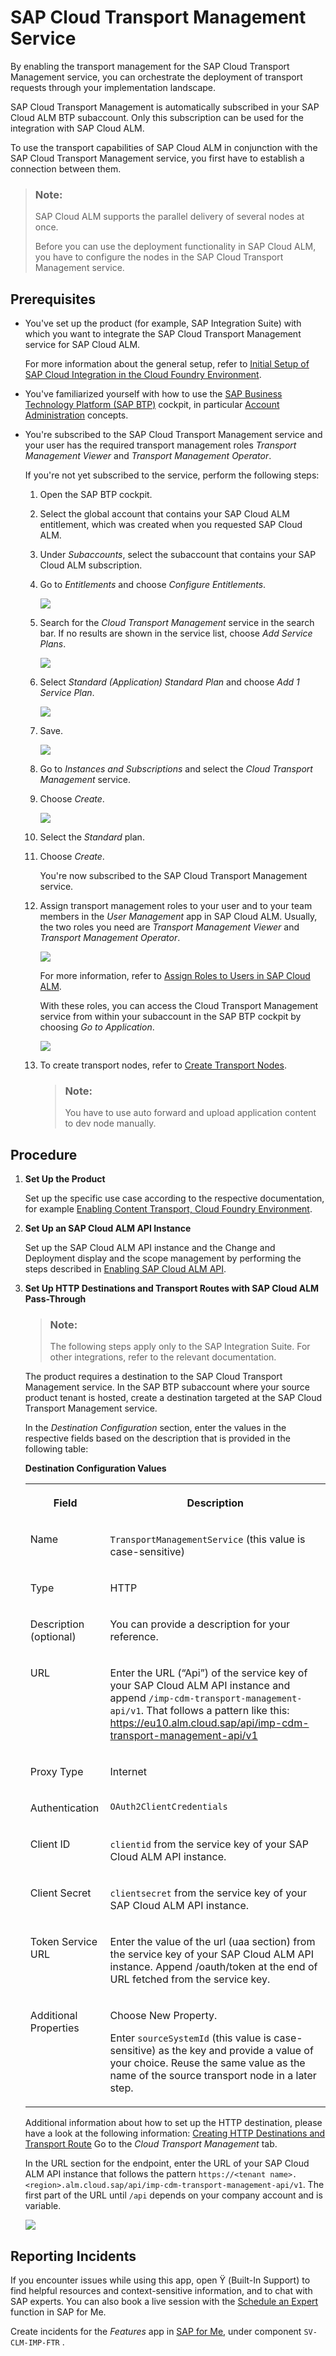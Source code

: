 <!-- loio730ae36cc6ca419aae747012015cc686 -->

<link rel="stylesheet" type="text/css" href="../css/sap-icons.css"/>

# SAP Cloud Transport Management Service

By enabling the transport management for the SAP Cloud Transport Management service, you can orchestrate the deployment of transport requests through your implementation landscape.

SAP Cloud Transport Management is automatically subscribed in your SAP Cloud ALM BTP subaccount. Only this subscription can be used for the integration with SAP Cloud ALM.

To use the transport capabilities of SAP Cloud ALM in conjunction with the SAP Cloud Transport Management service, you first have to establish a connection between them.

> ### Note:  
> SAP Cloud ALM supports the parallel delivery of several nodes at once.
> 
> Before you can use the deployment functionality in SAP Cloud ALM, you have to configure the nodes in the SAP Cloud Transport Management service.



<a name="loio730ae36cc6ca419aae747012015cc686__section_rgk_qjh_nsb"/>

## Prerequisites

-   You've set up the product \(for example, SAP Integration Suite\) with which you want to integrate the SAP Cloud Transport Management service for SAP Cloud ALM.

    For more information about the general setup, refer to [Initial Setup of SAP Cloud Integration in the Cloud Foundry Environment](https://help.sap.com/docs/CLOUD_INTEGRATION/368c481cd6954bdfa5d0435479fd4eaf/302b47b11e1749c3aa9478f4123fc216.html).

-   You've familiarized yourself with how to use the [SAP Business Technology Platform \(SAP BTP\)](https://help.sap.com/viewer/product/BTP/Cloud/en-US?task=discover_task) cockpit, in particular [Account Administration](https://help.sap.com/products/BTP/65de2977205c403bbc107264b8eccf4b/5d62ec89de39442f8f31d527855cbced.html) concepts.

-   You're subscribed to the SAP Cloud Transport Management service and your user has the required transport management roles *Transport Management Viewer* and *Transport Management Operator*.

    If you're not yet subscribed to the service, perform the following steps:

    1.  Open the SAP BTP cockpit.

    2.  Select the global account that contains your SAP Cloud ALM entitlement, which was created when you requested SAP Cloud ALM.

    3.  Under *Subaccounts*, select the subaccount that contains your SAP Cloud ALM subscription.

    4.  Go to *Entitlements* and choose *Configure Entitlements*.

        ![](images/SUI-Configure_Entitlements_TMS_8291422.png)

    5.  Search for the *Cloud Transport Management* service in the search bar. If no results are shown in the service list, choose *Add Service Plans*.

        ![](images/Subscription_3_4ab4a7e.png)

    6.  Select *Standard \(Application\) Standard Plan* and choose *Add 1 Service Plan*.

        ![](images/Subscription_4_9d80e59.png)

    7.  Save.

        ![](images/Step_5_Subscription_0241435.png)

    8.  Go to *Instances and Subscriptions* and select the *Cloud Transport Management* service.

    9.  Choose *Create*.

        ![](images/Subscription_7_d16b144.png)

    10. Select the *Standard* plan.

    11. Choose *Create*.

        You're now subscribed to the SAP Cloud Transport Management service.

    12. Assign transport management roles to your user and to your team members in the *User Management* app in SAP Cloud ALM. Usually, the two roles you need are *Transport Management Viewer* and *Transport Management Operator*.

        ![](images/User_Roles_07d0fb0.png)

        For more information, refer to [Assign Roles to Users in SAP Cloud ALM](https://help.sap.com/docs/CloudALM/08879d094f3b4de3ac67832f4a56a6de/7304b17f3aac4ebaa24c5c6a3a8e236e.html?q=Assign%20Roles%20to%20Users%20in%20SAP%20Cloud%20ALM).

        With these roles, you can access the Cloud Transport Management service from within your subaccount in the SAP BTP cockpit by choosing *Go to Application*.

        ![](images/Final_Step_subscription_2660af1.png)

    13. To create transport nodes, refer to [Create Transport Nodes](https://help.sap.com/docs/TRANSPORT_MANAGEMENT_SERVICE/7f7160ec0d8546c6b3eab72fb5ad6fd8/f71a4d5550cd453ea824d5b5c677969d.html?version=Cloud).

        > ### Note:  
        > You have to use auto forward and upload application content to dev node manually.





<a name="loio730ae36cc6ca419aae747012015cc686__section_i5k_rjh_nsb"/>

## Procedure

1.  **Set Up the Product**

    Set up the specific use case according to the respective documentation, for example [Enabling Content Transport, Cloud Foundry Environment](https://help.sap.com/docs/CLOUD_INTEGRATION/368c481cd6954bdfa5d0435479fd4eaf/452c677debfc4fda904310560ab03743.html?version=Cloud).

2.  **Set Up an SAP Cloud ALM API Instance**

    Set up the SAP Cloud ALM API instance and the Change and Deployment display and the scope management by performing the steps described in [Enabling SAP Cloud ALM API](enabling-sap-cloud-alm-api-704b5dc.md).

3.  **Set Up HTTP Destinations and Transport Routes with SAP Cloud ALM Pass-Through**

    > ### Note:  
    > The following steps apply only to the SAP Integration Suite. For other integrations, refer to the relevant documentation.

    The product requires a destination to the SAP Cloud Transport Management service. In the SAP BTP subaccount where your source product tenant is hosted, create a destination targeted at the SAP Cloud Transport Management service.

    In the *Destination Configuration* section, enter the values in the respective fields based on the description that is provided in the following table:

    **Destination Configuration Values**


    <table>
    <tr>
    <th valign="top">

    Field
    
    </th>
    <th valign="top">

    Description
    
    </th>
    </tr>
    <tr>
    <td valign="top">
    
    Name
    
    </td>
    <td valign="top">
    
    `TransportManagementService` \(this value is case-sensitive\)
    
    </td>
    </tr>
    <tr>
    <td valign="top">
    
    Type
    
    </td>
    <td valign="top">
    
    HTTP
    
    </td>
    </tr>
    <tr>
    <td valign="top">
    
    Description \(optional\)
    
    </td>
    <td valign="top">
    
    You can provide a description for your reference.
    
    </td>
    </tr>
    <tr>
    <td valign="top">
    
    URL
    
    </td>
    <td valign="top">
    
    Enter the URL \(“Api”\) of the service key of your SAP Cloud ALM API instance and append `/imp-cdm-transport-management-api/v1`. That follows a pattern like this: https://eu10.alm.cloud.sap/api/imp-cdm-transport-management-api/v1
    
    </td>
    </tr>
    <tr>
    <td valign="top">
    
    Proxy Type
    
    </td>
    <td valign="top">
    
    Internet
    
    </td>
    </tr>
    <tr>
    <td valign="top">
    
    Authentication
    
    </td>
    <td valign="top">
    
    `OAuth2ClientCredentials` 
    
    </td>
    </tr>
    <tr>
    <td valign="top">
    
    Client ID
    
    </td>
    <td valign="top">
    
    `clientid` from the service key of your SAP Cloud ALM API instance.
    
    </td>
    </tr>
    <tr>
    <td valign="top">
    
    Client Secret
    
    </td>
    <td valign="top">
    
    `clientsecret` from the service key of your SAP Cloud ALM API instance.
    
    </td>
    </tr>
    <tr>
    <td valign="top">
    
    Token Service URL
    
    </td>
    <td valign="top">
    
    Enter the value of the url \(uaa section\) from the service key of your SAP Cloud ALM API instance. Append /oauth/token at the end of URL fetched from the service key.
    
    </td>
    </tr>
    <tr>
    <td valign="top">
    
    Additional Properties
    
    </td>
    <td valign="top">
    
    Choose New Property.

    Enter `sourceSystemId` \(this value is case-sensitive\) as the key and provide a value of your choice. Reuse the same value as the name of the source transport node in a later step.
    
    </td>
    </tr>
    </table>
    
    Additional information about how to set up the HTTP destination, please have a look at the following information: [Creating HTTP Destinations and Transport Route](https://help.sap.com/docs/CLOUD_INTEGRATION/368c481cd6954bdfa5d0435479fd4eaf/270f353a5b69472696617d91ceb58c93.html) Go to the *Cloud Transport Management* tab.

    In the URL section for the endpoint, enter the URL of your SAP Cloud ALM API instance that follows the pattern `https://<tenant name>.<region>.alm.cloud.sap/api/imp-cdm-transport-management-api/v1`. The first part of the URL until `/api` depends on your company account and is variable.

    ![](images/HTTP_BTP_V3_da83c89.png)




<a name="loio730ae36cc6ca419aae747012015cc686__section_q2l_2lk_lzb"/>

## Reporting Incidents

If you encounter issues while using this app, open <span class="SAP-icons"></span> \(Built-In Support\) to find helpful resources and context-sensitive information, and to chat with SAP experts. You can also book a live session with the [Schedule an Expert](https://me.sap.com/app/sae) function in SAP for Me.

Create incidents for the *Features* app in [SAP for Me](https://me.sap.com/app/casecreate), under component `SV-CLM-IMP-FTR` .

